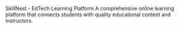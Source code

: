 SkillNest - EdTech Learning Platform
A comprehensive online learning platform that connects students with quality educational content and instructors.
